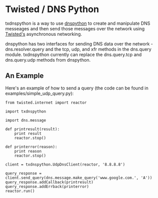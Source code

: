 Twisted / DNS Python
====================

txdnspython is a way to use [dnspython][1] to create and manipulate
DNS messeages and then send those messages over the network using
[Twisted's][2] asynchronous networking.

dnspython has two interfaces for sending DNS data over the network -
dns.resolver.query and the tcp, udp, and xfr methods in the dns.query
module.  txdnspython currently can replace the dns.query.tcp and
dns.query.udp methods from dnspython.

An Example
----------

Here's an example of how to send a query (the code can be found in
examples/simple_udp_query.py):

    from twisted.internet import reactor
    
    import txdnspython
    
    import dns.message
    
    def printresult(result):
        print result
        reactor.stop()
    
    def printerror(reason):
        print reason
        reactor.stop()
    
    client = txdnspython.UdpDnsClient(reactor, '8.8.8.8')
    
    query_response = client.send_query(dns.message.make_query('www.google.com.', 'A'))
    query_response.addCallback(printresult)
    query_response.addErrback(printerror)
    reactor.run()

[1]: http://www.dnspython.org/ "dnspython"
[2]: http://twistedmatrix.com/ "Twisted"
